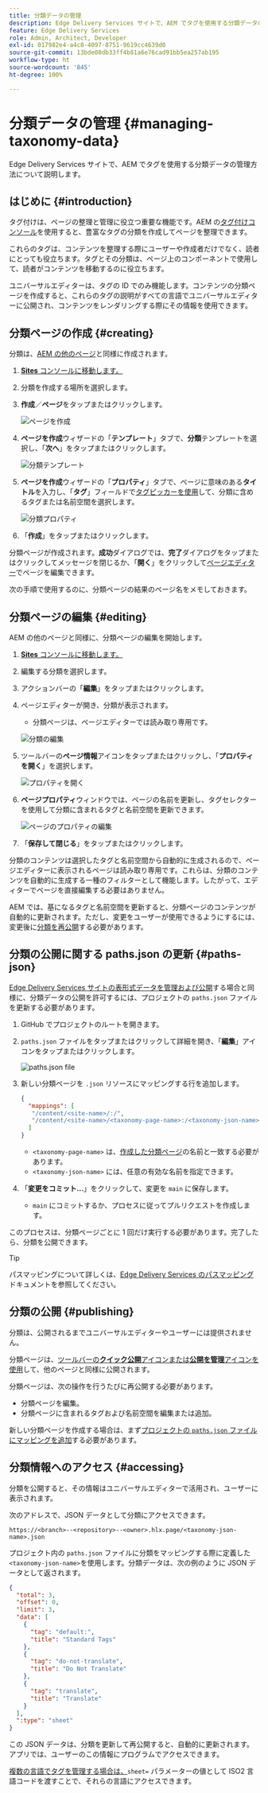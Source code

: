 ```yaml
---
title: 分類データの管理
description: Edge Delivery Services サイトで、AEM でタグを使用する分類データの管理方法について説明します。
feature: Edge Delivery Services
role: Admin, Architect, Developer
exl-id: 017982e4-a4c8-4097-8751-9619cc4639d0
source-git-commit: 13bde08db33ff4b81a6e76cad91bb5ea257ab195
workflow-type: ht
source-wordcount: '845'
ht-degree: 100%

---
```


# 分類データの管理 {#managing-taxonomy-data}

Edge Delivery Services サイトで、AEM でタグを使用する分類データの管理方法について説明します。

## はじめに {#introduction}

タグ付けは、ページの整理と管理に役立つ重要な機能です。AEM の[タグ付けコンソール](/help/sites-cloud/administering/tags.md#tagging-console)を使用すると、豊富なタグの分類を作成してページを整理できます。

これらのタグは、コンテンツを整理する際にユーザーや作成者だけでなく、読者にとっても役立ちます。タグとその分類は、ページ上のコンポーネントで使用して、読者がコンテンツを移動するのに役立ちます。

ユニバーサルエディターは、タグの ID でのみ機能します。コンテンツの分類ページを作成すると、これらのタグの説明がすべての言語でユニバーサルエディターに公開され、コンテンツをレンダリングする際にその情報を使用できます。

## 分類ページの作成 {#creating}

分類は、[AEM の他のページ](/help/sites-cloud/authoring/sites-console/creating-pages.md)と同様に作成されます。

1. [**Sites** コンソールに移動します。](/help/sites-cloud/authoring/sites-console/introduction.md)

1. 分類を作成する場所を選択します。

1. **作成**／**ページ**&#x200B;をタップまたはクリックします。

   ![ページを作成](assets/taxonomy/create-page.png)

1. **ページを作成**&#x200B;ウィザードの「**テンプレート**」タブで、**分類**&#x200B;テンプレートを選択し、「**次へ**」をタップまたはクリックします。

   ![分類テンプレート](assets/taxonomy/taxonomy-template.png)

1. **ページを作成**&#x200B;ウィザードの「**プロパティ**」タブで、ページに意味のある&#x200B;**タイトル**&#x200B;を入力し、「**タグ**」フィールドで[タグピッカーを使用](/help/sites-cloud/authoring/sites-console/tags.md)して、分類に含めるタグまたは名前空間を選択します。

   ![分類プロパティ](assets/taxonomy/create-page-wizard-properties.png)

1. 「**作成**」をタップまたはクリックします。

分類ページが作成されます。**成功**&#x200B;ダイアログでは、**完了**&#x200B;ダイアログをタップまたはクリックしてメッセージを閉じるか、「**開く**」をクリックして[ページエディター](/help/sites-cloud/authoring/page-editor/introduction.md)でページを編集できます。

次の手順で使用するのに、分類ページの結果のページ名をメモしておきます。

## 分類ページの編集 {#editing}

AEM の他のページと同様に、分類ページの編集を開始します。

1. [**Sites** コンソールに移動します。](/help/sites-cloud/authoring/sites-console/introduction.md)

1. 編集する分類を選択します。

1. アクションバーの「**編集**」をタップまたはクリックします。

1. ページエディターが開き、分類が表示されます。

   * 分類ページは、ページエディターでは読み取り専用です。

   ![分類の編集](assets/taxonomy/edit-page.png)

1. ツールバーの&#x200B;**ページ情報**&#x200B;アイコンをタップまたはクリックし、「**プロパティを開く**」を選択します。

   ![プロパティを開く](assets/taxonomy/open-properties.png)

1. **ページプロパティ**&#x200B;ウィンドウでは、ページの名前を更新し、タグセレクターを使用して分類に含まれるタグと名前空間を更新できます。

   ![ページのプロパティの編集](assets/taxonomy/edit-properties.png)

1. 「**保存して閉じる**」をタップまたはクリックします。

分類のコンテンツは選択したタグと名前空間から自動的に生成されるので、ページエディターに表示されるページは読み取り専用です。これらは、分類のコンテンツを自動的に生成する一種のフィルターとして機能します。したがって、エディターでページを直接編集する必要はありません。

AEM では、基になるタグと名前空間を更新すると、分類ページのコンテンツが自動的に更新されます。ただし、変更をユーザーが使用できるようにするには、変更後に[分類を再公開](#publishing)する必要があります。

## 分類の公開に関する paths.json の更新 {#paths-json}

[Edge Delivery Services サイトの表形式データを管理および公開](/help/edge/wysiwyg-authoring/tabular-data.md)する場合と同様に、分類データの公開を許可するには、プロジェクトの `paths.json` ファイルを更新する必要があります。

1. GitHub でプロジェクトのルートを開きます。

1. `paths.json` ファイルをタップまたはクリックして詳細を開き、「**編集**」アイコンをタップまたはクリックします。

   ![paths.json file](assets/taxonomy/paths-json.png)

1. 新しい分類ページを `.json` リソースにマッピングする行を追加します。

   ```json
   {
     "mappings": [
      "/content/<site-name>/:/",
      "/content/<site-name>/<taxonomy-page-name>:/<taxonomy-json-name>.json"
     ]
   }
   ```

   * `<taxonomy-page-name>` は、[作成した分類ページ](#creating)の名前と一致する必要があります。
   * `<taxonomy-json-name>` には、任意の有効な名前を指定できます。

1. 「**変更をコミット…**」をクリックして、変更を `main` に保存します。

   * `main` にコミットするか、プロセスに従ってプルリクエストを作成します。

このプロセスは、分類ページごとに 1 回だけ実行する必要があります。完了したら、分類を公開できます。

>[!TIP]
>
>パスマッピングについて詳しくは、[Edge Delivery Services のパスマッピング](/help/edge/wysiwyg-authoring/path-mapping.md)ドキュメントを参照してください。

## 分類の公開 {#publishing}

分類は、公開されるまでユニバーサルエディターやユーザーには提供されません。

分類ページは、[ツールバーの&#x200B;**クイック公開**&#x200B;アイコンまたは&#x200B;**公開を管理**&#x200B;アイコンを使用](/help/sites-cloud/authoring/sites-console/publishing-pages.md)して、他のページと同様に公開されます。

分類ページは、次の操作を行うたびに再公開する必要があります。

* 分類ページを編集。
* 分類ページに含まれるタグおよび名前空間を編集または追加。

新しい分類ページを作成する場合は、まず[プロジェクトの `paths.json` ファイルにマッピングを追加](#paths-json)する必要があります。

## 分類情報へのアクセス {#accessing}

分類を公開すると、その情報はユニバーサルエディターで活用され、ユーザーに表示されます。

次のアドレスで、JSON データとして分類にアクセスできます。

`https://<branch>--<repository>--<owner>.hlx.page/<taxonomy-json-name>.json`

プロジェクト内の `paths.json` ファイルに分類をマッピングする際に定義した `<taxonomy-json-name>`を使用します。[](#paths-json)分類データは、次の例のように JSON データとして返されます。

```json
{
  "total": 3,
  "offset": 0,
  "limit": 3,
  "data": [
    {
      "tag": "default:",
      "title": "Standard Tags"
    },
    {
      "tag": "do-not-translate",
      "title": "Do Not Translate"
    },
    {
      "tag": "translate",
      "title": "Translate"
    }
  ],
  ":type": "sheet"
}
```

この JSON データは、分類を更新して再公開すると、自動的に更新されます。アプリでは、ユーザーのこの情報にプログラムでアクセスできます。

[複数の言語でタグを管理する場合は、](/help/sites-cloud/administering/tags.md#managing-tags-in-different-languages)`sheet=` パラメーターの値として ISO2 言語コードを渡すことで、それらの言語にアクセスできます。
